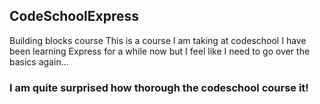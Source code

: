 ## CodeSchoolExpress
Building blocks course 
This is a course I am taking at codeschool
I have been learning Express for a while now but I feel like I need to go over the basics again...
### I am quite surprised how thorough the codeschool course it!
